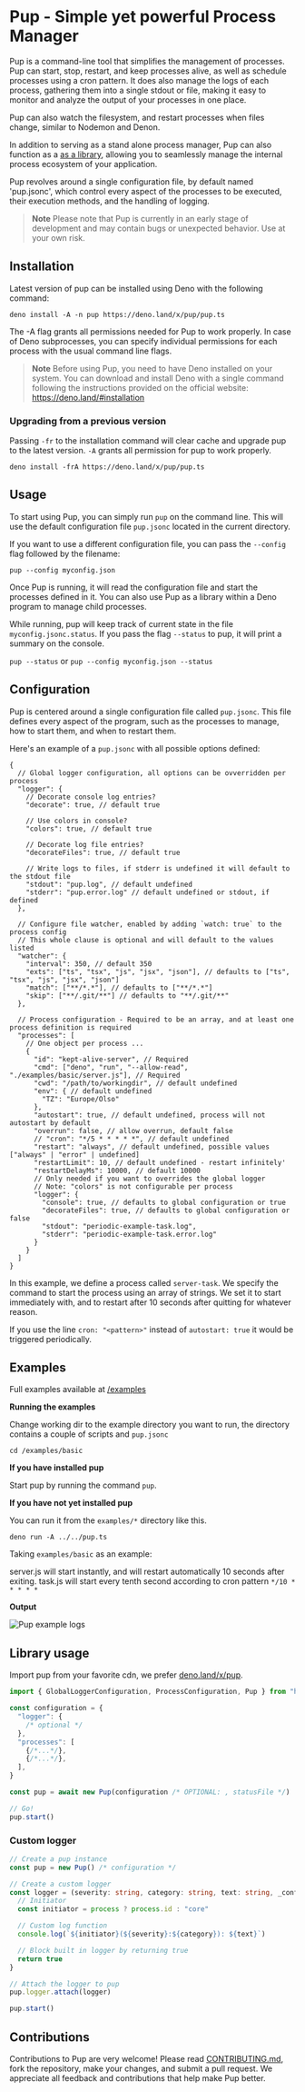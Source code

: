 # Pup - Simple yet powerful Process Manager

Pup is a command-line tool that simplifies the management of processes. Pup can start, stop, restart, and keep processes alive, as well as schedule processes using a cron pattern. It does also manage
the logs of each process, gathering them into a single stdout or file, making it easy to monitor and analyze the output of your processes in one place.

Pup can also watch the filesystem, and restart processes when files change, similar to Nodemon and Denon.

In addition to serving as a stand alone process manager, Pup can also function as a [as a library](#library-usage), allowing you to seamlessly manage the internal process ecosystem of your
application.

Pup revolves around a single configuration file, by default named 'pup.jsonc', which control every aspect of the processes to be executed, their execution methods, and the handling of logging.

> **Note** Please note that Pup is currently in an early stage of development and may contain bugs or unexpected behavior. Use at your own risk.

## Installation

Latest version of pup can be installed using Deno with the following command:

`deno install -A -n pup https://deno.land/x/pup/pup.ts`

The -A flag grants all permissions needed for Pup to work properly. In case of Deno subprocesses, you can specify individual permissions for each process with the usual command line flags.

> **Note** Before using Pup, you need to have Deno installed on your system. You can download and install Deno with a single command following the instructions provided on the official website:
> https://deno.land/#installation

### Upgrading from a previous version

Passing `-fr` to the installation command will clear cache and upgrade pup to the latest version. `-A` grants all permission for pup to work properly.

`deno install -frA https://deno.land/x/pup/pup.ts`

## Usage

To start using Pup, you can simply run `pup` on the command line. This will use the default configuration file `pup.jsonc` located in the current directory.

If you want to use a different configuration file, you can pass the `--config` flag followed by the filename:

`pup --config myconfig.json`

Once Pup is running, it will read the configuration file and start the processes defined in it. You can also use Pup as a library within a Deno program to manage child processes.

While running, pup will keep track of current state in the file `myconfig.jsonc.status`. If you pass the flag `--status` to pup, it will print a summary on the console.

`pup --status` or `pup --config myconfig.json --status`

## Configuration

Pup is centered around a single configuration file called `pup.jsonc`. This file defines every aspect of the program, such as the processes to manage, how to start them, and when to restart them.

Here's an example of a `pup.jsonc` with all possible options defined:

```jsonc
{
  // Global logger configuration, all options can be ovverridden per process
  "logger": {
    // Decorate console log entries?
    "decorate": true, // default true

    // Use colors in console?
    "colors": true, // default true

    // Decorate log file entries?
    "decorateFiles": true, // default true

    // Write logs to files, if stderr is undefined it will default to the stdout file
    "stdout": "pup.log", // default undefined
    "stderr": "pup.error.log" // default undefined or stdout, if defined
  },

  // Configure file watcher, enabled by adding `watch: true` to the process config
  // This whole clause is optional and will default to the values listed
  "watcher": {
    "interval": 350, // default 350
    "exts": ["ts", "tsx", "js", "jsx", "json"], // defaults to ["ts", "tsx", "js", "jsx", "json"]
    "match": ["**/*.*"], // defaults to ["**/*.*"]
    "skip": ["**/.git/**"] // defaults to "**/.git/**"
  },

  // Process configuration - Required to be an array, and at least one process definition is required
  "processes": [
    // One object per process ...
    {
      "id": "kept-alive-server", // Required
      "cmd": ["deno", "run", "--allow-read", "./examples/basic/server.js"], // Required
      "cwd": "/path/to/workingdir", // default undefined
      "env": { // default undefined
        "TZ": "Europe/Olso"
      },
      "autostart": true, // default undefined, process will not autostart by default
      "overrun": false, // allow overrun, default false
      // "cron": "*/5 * * * * *", // default undefined
      "restart": "always", // default undefined, possible values ["always" | "error" | undefined]
      "restartLimit": 10, // default undefined - restart infinitely'
      "restartDelayMs": 10000, // default 10000
      // Only needed if you want to overrides the global logger
      // Note: "colors" is not configurable per process
      "logger": {
        "console": true, // defaults to global configuration or true
        "decorateFiles": true, // defaults to global configuration or false
        "stdout": "periodic-example-task.log",
        "stderr": "periodic-example-task.error.log"
      }
    }
  ]
}
```

In this example, we define a process called `server-task`. We specify the command to start the process using an array of strings. We set it to start immediately with, and to restart after 10 seconds
after quitting for whatever reason.

If you use the line `cron: "<pattern>"` instead of `autostart: true` it would be triggered periodically.

## Examples 

Full examples available at [/examples](/examples)

**Running the examples**

Change working dir to the example directory you want to run, the directory contains a couple of scripts and `pup.jsonc`

```
cd /examples/basic
```

**If you have installed pup**

Start pup by running the command `pup`.

**If you have not yet installed pup**

You can run it from the `examples/*` directory like this.

```
deno run -A ../../pup.ts
```

Taking `examples/basic` as an example:

server.js will start instantly, and will restart automatically 10 seconds after exiting. task.js will start every tenth second according to cron pattern `*/10 * * * * *`

**Output**

![Pup example logs](/docs/pup-logs.png "Pup example logs")

## Library usage

Import pup from your favorite cdn, we prefer [deno.land/x/pup](https://deno.land/x/pup).

```ts
import { GlobalLoggerConfiguration, ProcessConfiguration, Pup } from "https://deno.land/x/pup/pup.ts"

const configuration = {
  "logger": {
    /* optional */
  },
  "processes": [
    {/*...*/},
    {/*...*/},
  ],
}

const pup = await new Pup(configuration /* OPTIONAL: , statusFile */)

// Go!
pup.start()
```

### Custom logger

```ts
// Create a pup instance
const pup = new Pup() /* configuration */

// Create a custom logger
const logger = (severity: string, category: string, text: string, _config?: GlobalLoggerConfiguration, process?: ProcessConfiguration) => {
  // Initiator
  const initiator = process ? process.id : "core"

  // Custom log function
  console.log(`${initiator}(${severity}:${category}): ${text}`)

  // Block built in logger by returning true
  return true
}

// Attach the logger to pup
pup.logger.attach(logger)

pup.start()
```

## Contributions

Contributions to Pup are very welcome! Please read [CONTRIBUTING.md](/docs/CONTRIBUTING.md), fork the repository, make your changes, and submit a pull request. We appreciate all feedback and
contributions that help make Pup better.
